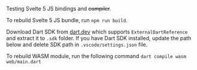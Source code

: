 Testing Svelte 5 JS bindings and ~~compiler~~.

To rebuild Svelte 5 JS bundle, run `npm run build`.

Download Dart SDK from [dart.dev](https://dart.dev/get-dart) which supports `ExternalDartReference` and extract it to `.sdk` folder.
If you have Dart SDK installed, update the path below and delete SDK path in `.vscode/settings.json` file.

To rebuild WASM module, run the following command `dart compile wasm web/main.dart`
